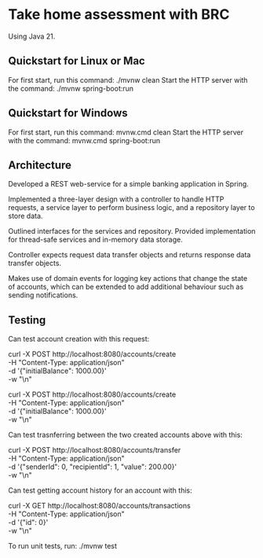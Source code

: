# Take home assessment with BRC

Using Java 21.

## Quickstart for Linux or Mac
For first start, run this command: ./mvnw clean 
Start the HTTP server with the command: ./mvnw spring-boot:run

## Quickstart for Windows
For first start, run this command: mvnw.cmd clean
Start the HTTP server with the command: mvnw.cmd spring-boot:run

## Architecture
Developed a REST web-service for a simple banking application in Spring.

Implemented a three-layer design with a controller to handle HTTP requests, a service layer to perform business logic, and a repository layer to store data.

Outlined interfaces for the services and repository. Provided implementation for thread-safe services and in-memory data storage.

Controller expects request data transfer objects and returns response data transfer objects.

Makes use of domain events for logging key actions that change the state of accounts, which can be extended to add additional behaviour such as sending notifications.

## Testing
Can test account creation with this request:

curl -X POST http://localhost:8080/accounts/create \
     -H "Content-Type: application/json" \
     -d '{"initialBalance": 1000.00}' \
     -w "\n"


curl -X POST http://localhost:8080/accounts/create \
     -H "Content-Type: application/json" \
     -d '{"initialBalance": 1000.00}' \
     -w "\n"

Can test trasnferring between the two created accounts above with this:

curl -X POST http://localhost:8080/accounts/transfer \
     -H "Content-Type: application/json" \
     -d '{"senderId": 0, "recipientId": 1, "value": 200.00}' \
     -w "\n"

Can test getting account history for an account with this:

curl -X GET http://localhost:8080/accounts/transactions \
     -H "Content-Type: application/json" \
     -d '{"id": 0}' \
     -w "\n"

To run unit tests, run: ./mvnw test